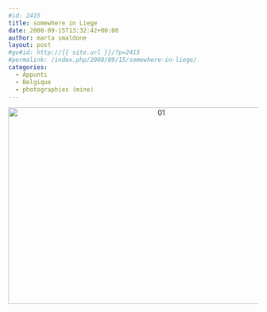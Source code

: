 ```yaml
---
#id: 2415
title: somewhere in Liege
date: 2008-09-15T13:32:42+00:00
author: marta smaldone
layout: post
#gu#id: http://{{ site.url }}/?p=2415
#permalink: /index.php/2008/09/15/somewhere-in-liege/
categories:
  - Appunti
  - Belgique
  - photographies (mine)
---
```

<p style="text-align: center;">
  <p style="text-align: center;">
    <img class="aligncenter wp-image-3613" src="{{ site.url }}/images/uploads/2008/09/01.jpg" alt="01" width="600" height="396" srcset="{{ site.url }}/images/uploads/2008/09/01.jpg 681w, {{ site.url }}/images/uploads/2008/09/01-300x198.jpg 300w" sizes="(max-width: 600px) 100vw, 600px" />
  </p>